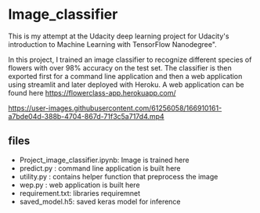 # Image_classifier

This is my attempt at the Udacity deep learning project for Udacity's introduction to Machine Learning with TensorFlow Nanodegree". 

In this project, I trained an image classifier to recognize different species of flowers with over 98% accuracy on the test set. The classifier is then exported first for a command line application and then a web application using streamlit and later deployed with Heroku. A web application can be found here https://flowerclass-app.herokuapp.com/


https://user-images.githubusercontent.com/61256058/166910161-a7bde04d-388b-4704-867d-71f3c5a717d4.mp4


## files 
* Project_image_classifier.ipynb: Image is trained here
* predict.py : command line application is built here
* utility.py : contains helper function that preprocess the image
* wep.py : web application is built here
* requirement.txt: libraries requiremnet
* saved_model.h5: saved keras model for inference
